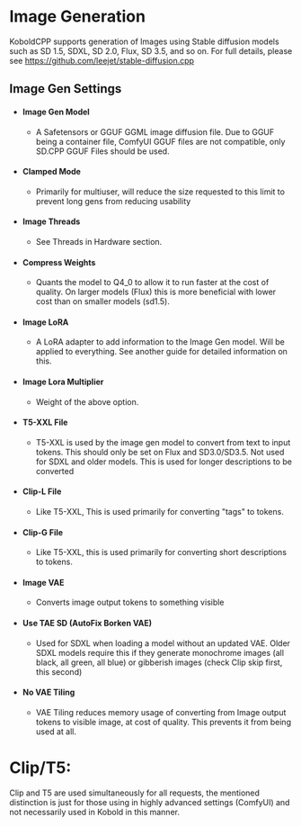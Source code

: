 # Image Generation
KoboldCPP supports generation of Images using Stable diffusion models such as SD 1.5, SDXL, SD 2.0, Flux, SD 3.5, and so on. 
For full details, please see https://github.com/leejet/stable-diffusion.cpp

## Image Gen Settings
- #### Image Gen Model
    - A Safetensors or GGUF GGML image diffusion file. Due to GGUF being a container file, ComfyUI GGUF files are not compatible, only SD.CPP GGUF Files should be used.
- #### Clamped Mode
    - Primarily for multiuser, will reduce the size requested to this limit to prevent long gens from reducing usability
- #### Image Threads
    - See Threads in Hardware section.
- #### Compress Weights
    - Quants the model to Q4_0 to allow it to run faster at the cost of quality. On larger models (Flux) this is more beneficial with lower cost than on smaller models (sd1.5).
- #### Image LoRA
    - A LoRA adapter to add information to the Image Gen model. Will be applied to everything. See another guide for detailed information on this.
- #### Image Lora Multiplier
    - Weight of the above option.
- #### T5-XXL File
    - T5-XXL is used by the image gen model to convert from text to input tokens. This should only be set on Flux and SD3.0/SD3.5. Not used for SDXL and older models. This is used for longer descriptions to be converted
- #### Clip-L File
    - Like T5-XXL, This is used primarily for converting "tags" to tokens. 
- #### Clip-G File
    - Like T5-XXL, this is used primarily for converting short descriptions to tokens.
- #### Image VAE
    - Converts image output tokens to something visible
- #### Use TAE SD (AutoFix Borken VAE)
    - Used for SDXL when loading a model without an updated VAE. Older SDXL models require this if they generate monochrome images (all black, all green, all blue) or gibberish images (check Clip skip first, this second)
- #### No VAE Tiling
    - VAE Tiling reduces memory usage of converting from Image output tokens to visible image, at cost of quality. This prevents it from being used at all.


# Clip/T5:
Clip and T5 are used simultaneously for all requests, the mentioned distinction is just for those using in highly advanced settings (ComfyUI) and not necessarily used in Kobold in this manner.